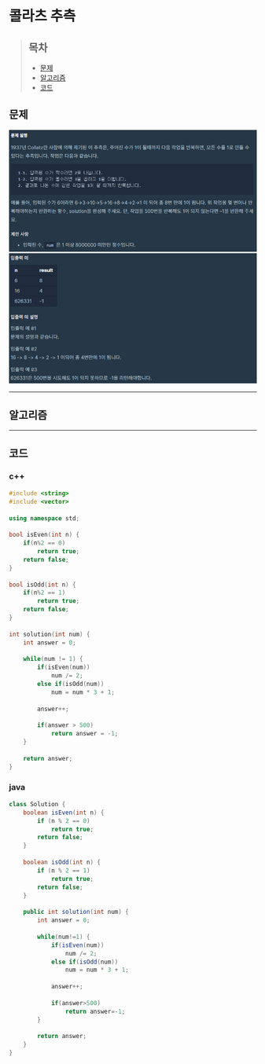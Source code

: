 # 콜라츠 추측

> ## 목차
> * [문제](#문제)
> * [알고리즘](#알고리즘)
> * [코드](#코드)

## 문제
![문제](https://github.com/ryusehui/algorithm/blob/master/programmers/level1/problems/%EC%BD%9C%EB%9D%BC%EC%B8%A0%20%EC%B6%94%EC%B8%A11.PNG)
![문제](https://github.com/ryusehui/algorithm/blob/master/programmers/level1/problems/%EC%BD%9C%EB%9D%BC%EC%B8%A0%20%EC%B6%94%EC%B8%A12.PNG)
<hr/>

## 알고리즘

<hr/>

## 코드
### c++
```c++
#include <string>
#include <vector>
 
using namespace std;
 
bool isEven(int n) {
    if(n%2 == 0)
        return true;
    return false;
}
 
bool isOdd(int n) {
    if(n%2 == 1)
        return true;
    return false;
}
 
int solution(int num) {
    int answer = 0;
    
    while(num != 1) {
        if(isEven(num))
            num /= 2;
        else if(isOdd(num))
            num = num * 3 + 1;
        
        answer++;
        
        if(answer > 500)
            return answer = -1;
    }
    
    return answer;
}
```

### java
```java
class Solution {
    boolean isEven(int n) {
        if (n % 2 == 0)
            return true;
        return false;
    }
 
    boolean isOdd(int n) {
        if (n % 2 == 1)
            return true;
        return false;
    }
 
    public int solution(int num) {
        int answer = 0;
        
        while(num!=1) {
            if(isEven(num))
                num /= 2;
            else if(isOdd(num))
                num = num * 3 + 1;
            
            answer++;
            
            if(answer>500)
                return answer=-1;
        }
        
        return answer;
    }
}
```
